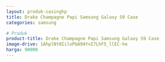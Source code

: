 ```yaml
---
layout: produk-casinghp
title: Drake Champagne Papi Samsung Galaxy S9 Case
categories: samsung

# Produk
product-title: Drake Champagne Papi Samsung Galaxy S9 Case
image-drive: 1AhplNt0IiloPbA94YvI7LhF5_llEC-he
harga: 90000
---
```

